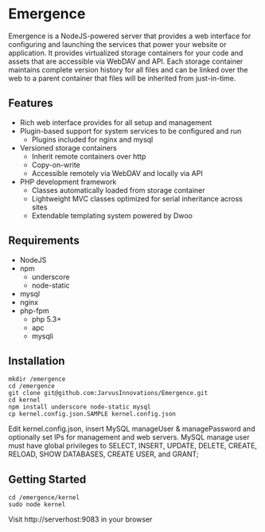 Emergence
=========

Emergence is a NodeJS-powered server that provides a web interface for configuring and launching the services that power your website or application. It provides virtualized storage containers for your code and assets that are accessible via WebDAV and API. Each storage container maintains complete version history for all files and can be linked over the web to a parent container that files will be inherited from just-in-time.


Features
---------
* Rich web interface provides for all setup and management
* Plugin-based support for system services to be configured and run
	* Plugins included for nginx and mysql
* Versioned storage containers
	* Inherit remote containers over http
	* Copy-on-write
	* Accessible remotely via WebDAV and locally via API
* PHP development framework
	* Classes automatically loaded from storage container
	* Lightweight MVC classes optimized for serial inheritance across sites
	* Extendable templating system powered by Dwoo


Requirements
-------------
* NodeJS
* npm
	* underscore
	* node-static
* mysql
* nginx
* php-fpm
	* php 5.3+
	* apc
	* mysqli


Installation
--------------
	mkdir /emergence
	cd /emergence
	git clone git@github.com:JarvusInnovations/Emergence.git
	cd kernel
	npm install underscore node-static mysql
	cp kernel.config.json.SAMPLE kernel.config.json
	
Edit kernel.config.json, insert MySQL manageUser & managePassword and optionally set IPs for management and web servers. MySQL manage user must have global privileges to SELECT, INSERT, UPDATE, DELETE, CREATE, RELOAD, SHOW DATABASES, CREATE USER, and GRANT;


Getting Started
------------------
	cd /emergence/kernel
	sudo node kernel


Visit http://serverhost:9083 in your browser
